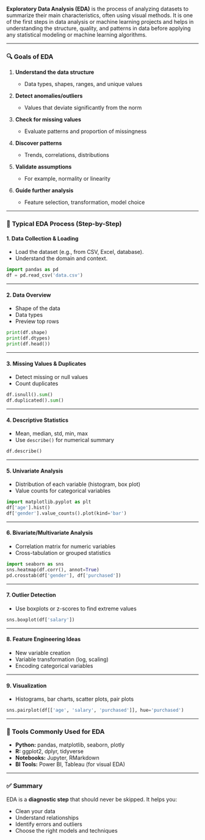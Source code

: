 **Exploratory Data Analysis (EDA)** is the process of analyzing datasets to summarize their main characteristics, often using visual methods. It is one of the first steps in data analysis or machine learning projects and helps in understanding the structure, quality, and patterns in data before applying any statistical modeling or machine learning algorithms.

---

### 🔍 **Goals of EDA**

1. **Understand the data structure**

   * Data types, shapes, ranges, and unique values
2. **Detect anomalies/outliers**

   * Values that deviate significantly from the norm
3. **Check for missing values**

   * Evaluate patterns and proportion of missingness
4. **Discover patterns**

   * Trends, correlations, distributions
5. **Validate assumptions**

   * For example, normality or linearity
6. **Guide further analysis**

   * Feature selection, transformation, model choice

---

### 🧭 **Typical EDA Process (Step-by-Step)**

#### 1. **Data Collection & Loading**

* Load the dataset (e.g., from CSV, Excel, database).
* Understand the domain and context.

```python
import pandas as pd
df = pd.read_csv('data.csv')
```

---

#### 2. **Data Overview**

* Shape of the data
* Data types
* Preview top rows

```python
print(df.shape)
print(df.dtypes)
print(df.head())
```

---

#### 3. **Missing Values & Duplicates**

* Detect missing or null values
* Count duplicates

```python
df.isnull().sum()
df.duplicated().sum()
```

---

#### 4. **Descriptive Statistics**

* Mean, median, std, min, max
* Use `describe()` for numerical summary

```python
df.describe()
```

---

#### 5. **Univariate Analysis**

* Distribution of each variable (histogram, box plot)
* Value counts for categorical variables

```python
import matplotlib.pyplot as plt
df['age'].hist()
df['gender'].value_counts().plot(kind='bar')
```

---

#### 6. **Bivariate/Multivariate Analysis**

* Correlation matrix for numeric variables
* Cross-tabulation or grouped statistics

```python
import seaborn as sns
sns.heatmap(df.corr(), annot=True)
pd.crosstab(df['gender'], df['purchased'])
```

---

#### 7. **Outlier Detection**

* Use boxplots or z-scores to find extreme values

```python
sns.boxplot(df['salary'])
```

---

#### 8. **Feature Engineering Ideas**

* New variable creation
* Variable transformation (log, scaling)
* Encoding categorical variables

---

#### 9. **Visualization**

* Histograms, bar charts, scatter plots, pair plots

```python
sns.pairplot(df[['age', 'salary', 'purchased']], hue='purchased')
```

---

### 🧰 Tools Commonly Used for EDA

* **Python:** pandas, matplotlib, seaborn, plotly
* **R:** ggplot2, dplyr, tidyverse
* **Notebooks:** Jupyter, RMarkdown
* **BI Tools:** Power BI, Tableau (for visual EDA)

---

### ✅ Summary

EDA is a **diagnostic step** that should never be skipped. It helps you:

* Clean your data
* Understand relationships
* Identify errors and outliers
* Choose the right models and techniques


